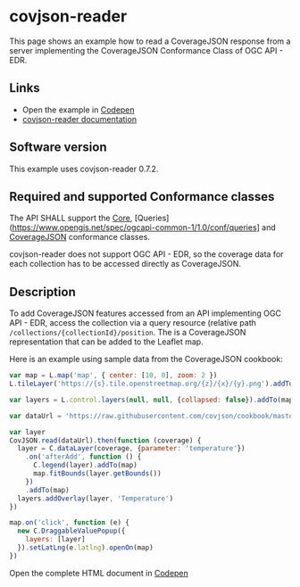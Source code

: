 # covjson-reader

This page shows an example how to read a CoverageJSON response from a server implementing the CoverageJSON
Conformance Class of OGC API - EDR.

## Links

- Open the example in [Codepen](https://codepen.io/tomkralidis/pen/yLMYVwL)
- [covjson-reader documentation](https://github.com/Reading-eScience-Centre/covjson-reader)

## Software version

This example uses covjson-reader 0.7.2.

## Required and supported Conformance classes

The API SHALL support the [Core](https://www.opengis.net/spec/ogcapi-common-1/1.0/conf/core), [Queries](https://www.opengis.net/spec/ogcapi-common-1/1.0/conf/queries] and [CoverageJSON](https://www.opengis.net/spec/ogcapi-common-1/1.0/conf/covjson) conformance classes.

covjson-reader does not support OGC API - EDR, so the coverage data for each collection has to be accessed directly as CoverageJSON.

## Description

To add CoverageJSON features accessed from an API implementing OGC API - EDR, access the collection via a query resource (relative path `/collections/{collectionId}/position`. The is a CoverageJSON representation that can be added to the Leaflet map.

Here is an example using sample data from the CoverageJSON cookbook:

```javascript
var map = L.map('map', { center: [10, 0], zoom: 2 })
L.tileLayer('https://{s}.tile.openstreetmap.org/{z}/{x}/{y}.png').addTo(map)

var layers = L.control.layers(null, null, {collapsed: false}).addTo(map)

var dataUrl = 'https://raw.githubusercontent.com/covjson/cookbook/master/examples/coverages/grid.covjson'

var layer
CovJSON.read(dataUrl).then(function (coverage) {
  layer = C.dataLayer(coverage, {parameter: 'temperature'})
    .on('afterAdd', function () {
      C.legend(layer).addTo(map)
      map.fitBounds(layer.getBounds())
    })
    .addTo(map)
  layers.addOverlay(layer, 'Temperature')
})

map.on('click', function (e) {
  new C.DraggableValuePopup({
    layers: [layer]
  }).setLatLng(e.latlng).openOn(map)
})
```

Open the complete HTML document in [Codepen](https://codepen.io/letmaik/pen/OXgPXQ)
